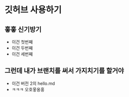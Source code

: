 # 깃허브 사용하기

## 홓홓 신기방기

 - 이건 첫번째
 - 이건 두번째
 - 이건 세번째

 ## 그런데 내가 브랜치를 써서 가지치기를 할거야

 - 이건 버전 2의 hello.md
 - ㅋㅋㅋ 오호옿옹홍